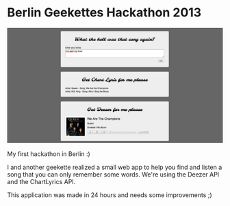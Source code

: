 # Berlin Geekettes Hackathon 2013


![ScreenShot](img.png?raw=true)

My first hackathon in Berlin :)

I and another geekette realized a small web app to help you find and listen a song that you can only remember some words. 
We're using the Deezer API and the ChartLyrics API. 

This application was made in 24 hours and needs some improvements ;)
